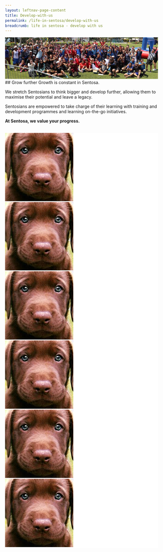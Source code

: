 ```yaml
---
layout: leftnav-page-content
title: Develop-with-us
permalink: /life-in-sentosa/develop-with-us
breadcrumb: life in sentosa - develop with us
---
```

<div class="row">
  <div class="col is-12">
	<figure style="margin: 0;position: relative;">
        <img src="../images/careers/hero-banner.jpg" alt="Develop with us"/>
        </figure>
  </div>
</div>
## Grow further
Growth is constant in Sentosa.  

<div class="row">
	<div class="col is-12">
	
<p>We stretch Sentosians to think bigger and develop further, allowing them to maximise their potential and leave a legacy.</p>

<p>Sentosians are empowered to take charge of their learning with training and development programmes and learning on-the-go initiatives.</p>

<p><b>At Sentosa, we value your progress.</b></p>
<br/>
   </div>
</div>
 <div class="row" style="background-color: white;">
	<div class="col is-4" style="background-color: white;">
                <figure style="margin: 0; position: relative;">
			<img src="../images/careers/dog.jpg"/>
		</figure>
	</div>
<div class="col is-4" style="background-color: white;">
                <figure style="margin: 0; position: relative;">
			<img src="../images/careers/dog.jpg"/>
		</figure>
	</div>
	<div class="col is-4" style="background-color: white;">
                <figure style="margin: 0; position: relative;">
			<img src="../images/careers/dog.jpg">
		</figure>
	</div>
</div>
 <div class="row" style="background-color: white;">
	  <div class="col is-4" style="background-color: white;">
                <figure style="margin: 0; position: relative;">
			<img src="../images/careers/dog.jpg"/>
		</figure>
	</div>
	<div class="col is-4" style="background-color: white;">
                <figure style="margin: 0; position: relative;">
			<img src="../images/careers/dog.jpg">
		</figure>
	</div>
	  <div class="col is-4" style="background-color: white;">
                <figure style="margin: 0; position: relative;">
			<img src="../images/careers/dog.jpg"/>
		</figure>
	</div>
</div>
